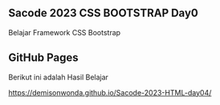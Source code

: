 ## Sacode 2023 CSS BOOTSTRAP Day0

Belajar Framework CSS Bootstrap 

## GitHub Pages

Berikut ini adalah Hasil Belajar

https://demisonwonda.github.io/Sacode-2023-HTML-day04/

